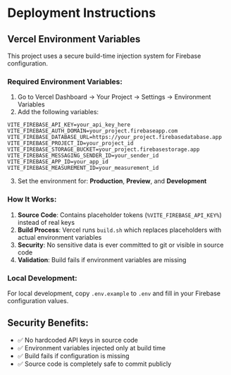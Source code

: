 # Deployment Instructions

## Vercel Environment Variables

This project uses a secure build-time injection system for Firebase configuration.

### Required Environment Variables:

1. Go to Vercel Dashboard → Your Project → Settings → Environment Variables
2. Add the following variables:

```
VITE_FIREBASE_API_KEY=your_api_key_here
VITE_FIREBASE_AUTH_DOMAIN=your_project.firebaseapp.com
VITE_FIREBASE_DATABASE_URL=https://your_project.firebasedatabase.app
VITE_FIREBASE_PROJECT_ID=your_project_id
VITE_FIREBASE_STORAGE_BUCKET=your_project.firebasestorage.app
VITE_FIREBASE_MESSAGING_SENDER_ID=your_sender_id
VITE_FIREBASE_APP_ID=your_app_id
VITE_FIREBASE_MEASUREMENT_ID=your_measurement_id
```

3. Set the environment for: **Production**, **Preview**, and **Development**

### How It Works:

1. **Source Code**: Contains placeholder tokens (`%VITE_FIREBASE_API_KEY%`) instead of real keys
2. **Build Process**: Vercel runs `build.sh` which replaces placeholders with actual environment variables
3. **Security**: No sensitive data is ever committed to git or visible in source code
4. **Validation**: Build fails if environment variables are missing

### Local Development:

For local development, copy `.env.example` to `.env` and fill in your Firebase configuration values.

## Security Benefits:

- ✅ No hardcoded API keys in source code
- ✅ Environment variables injected only at build time
- ✅ Build fails if configuration is missing
- ✅ Source code is completely safe to commit publicly

